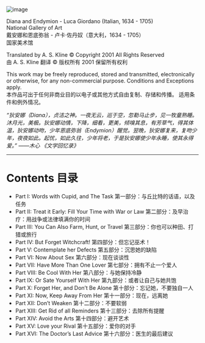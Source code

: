 
![image](https://github.com/Bluebear77/ni_ting_de_dao/assets/119409649/696e6b6c-beca-404f-9713-cb498e49bf13)


Diana and Endymion - Luca Giordano (Italian, 1634 - 1705)<br/>
National Gallery of Art<br/>
戴安娜和恩底弥翁 - 卢卡·佐丹奴（意大利，1634 - 1705）<br/>
国家美术馆

Translated by A. S. Kline © Copyright 2001 All Rights Reserved<br/>
由 A. S. Kline 翻译 © 版权所有 2001 保留所有权利

This work may be freely reproduced, stored and transmitted, electronically or otherwise, for any non-commercial purpose. Conditions and Exceptions apply.<br/>
本作品可出于任何非商业目的以电子或其他方式自由复制、存储和传播。 适用条件和例外情况。

_“狄安娜（Diana），贞洁之神。一夜无云，巡于空，忽勒马止步，见一牧童熟睡。沐月光，美极。狄安娜动情，下降，细看，更美，倾嗅其息，有芳草气，得其体温，狄安娜动吻，少年恩底弥翁（Endymion）醒觉。翌晚，狄安娜复来，复吻少年，夜夜如此。起忧，如此久往，少年将老，于是狄安娜使少年永睡，使其永得爱。” ——木心 《文学回忆录》_

***

# Contents 目录

- Part I: Words with Cupid, and The Task 第一部分：与丘比特的话语，以及任务
- Part II: Treat it Early: Fill Your Time with War or Law 第二部分：及早治疗：用战争或法律填满你的时间
- Part III: You Can Also Farm, Hunt, or Travel 第三部分：你也可以种田、打猎或旅行
- Part IV: But Forget Witchcraft! 第四部分：但忘记巫术！
- Part V: Contemplate her Defects 第五部分：沉思她的缺陷
- Part VI: Now About Sex 第六部分：现在谈谈性
- Part VII: Have More Than One Lover 第七部分：拥有不止一个爱人
- Part VIII: Be Cool With Her 第八部分：与她保持冷静
- Part IX: Or Sate Yourself With Her 第九部分：或者让自己与她共饱
- Part X: Forget Her, and Don’t Be Alone 第十部分：忘记她，不要独自一人
- Part XI: Now, Keep Away From Her 第十一部分：现在，远离她
- Part XII: Don’t Weaken 第十二部分：不要软弱
- Part XIII: Get Rid of all Reminders 第十三部分：去除所有提醒
- Part XIV: Avoid the Arts 第十四部分：避开艺术
- Part XV: Love your Rival 第十五部分：爱你的对手
- Part XVI: The Doctor’s Last Advice 第十六部分：医生的最后建议
